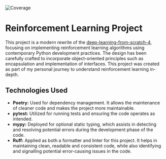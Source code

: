 ![Coverage](https://img.shields.io/endpoint?url=https://gist.github.com/nakashima-hikaru/39e7ad55fb0943a43d055782915a2024#file-pytest-coverage-comment-json)

# Reinforcement Learning Project

This project is a modern rewrite of
the [deep-learning-from-scratch-4](https://github.com/oreilly-japan/deep-learning-from-scratch-4), focusing on
implementing reinforcement learning algorithms using contemporary Python development practices. The design has been
carefully crafted to incorporate object-oriented principles such as encapsulation and implementation of interfaces. This
project was created as part of my personal journey to understand reinforcement learning in-depth.

## Technologies Used

- **Poetry:** Used for dependency management. It allows the maintenance of cleaner code and makes the project more
  maintainable.
- **pytest:** Utilized for running tests and ensuring the code operates as intended.
- **mypy:** Deployed for optional static typing, which assists in detecting and resolving potential errors during the
  development phase of the code.
- **Ruff:** Applied as both a formatter and linter for this project. It helps in maintaining clean, readable and
  consistent code, while also identifying and signalling potential error-causing issues in the code.